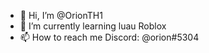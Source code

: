 - 👋 Hi, I’m @OrionTH1
- 🌱 I’m currently learning luau Roblox
- 📫 How to reach me Discord: @orion#5304

<!---
OrionTH1/OrionTH1 is a ✨ special ✨ repository because its `README.md` (this file) appears on your GitHub profile.
You can click the Preview link to take a look at your changes.
--->
